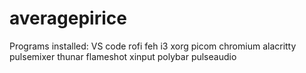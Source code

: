 # averagepirice

Programs installed:
VS code 
rofi
feh
i3
xorg
picom
chromium
alacritty
pulsemixer
thunar
flameshot
xinput
polybar
pulseaudio
